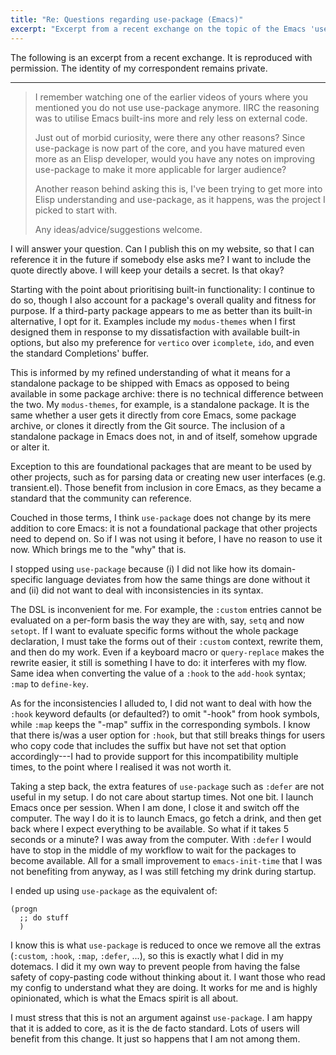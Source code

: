 ```yaml
---
title: "Re: Questions regarding use-package (Emacs)"
excerpt: "Excerpt from a recent exchange on the topic of the Emacs 'use-package' package."
---
```


The following is an excerpt from a recent exchange.  It is reproduced
with permission.  The identity of my correspondent remains private.

* * *

> I remember watching one of the earlier videos of yours where you
> mentioned you do not use use-package anymore. IIRC the reasoning was
> to utilise Emacs built-ins more and rely less on external code.
>
> Just out of morbid curiosity, were there any other reasons? Since
> use-package is now part of the core, and you have matured even more
> as an Elisp developer, would you have any notes on improving
> use-package to make it more applicable for larger audience?
>
> Another reason behind asking this is, I've been trying to get more
> into Elisp understanding and use-package, as it happens, was the
> project I picked to start with.
>
> Any ideas/advice/suggestions welcome.

I will answer your question.  Can I publish this on my website, so
that I can reference it in the future if somebody else asks me?  I
want to include the quote directly above.  I will keep your details a
secret.  Is that okay?

Starting with the point about prioritising built-in functionality: I
continue to do so, though I also account for a package's overall
quality and fitness for purpose.  If a third-party package appears to
me as better than its built-in alternative, I opt for it.  Examples
include my `modus-themes` when I first designed them in response to my
dissatisfaction with available built-in options, but also my
preference for `vertico` over `icomplete`, `ido`, and even the
standard Completions' buffer.

This is informed by my refined understanding of what it means for a
standalone package to be shipped with Emacs as opposed to being
available in some package archive: there is no technical difference
between the two.  My `modus-themes`, for example, is a standalone
package.  It is the same whether a user gets it directly from core
Emacs, some package archive, or clones it directly from the Git
source.  The inclusion of a standalone package in Emacs does not, in
and of itself, somehow upgrade or alter it.

Exception to this are foundational packages that are meant to be used
by other projects, such as for parsing data or creating new user
interfaces (e.g. transient.el).  Those benefit from inclusion in core
Emacs, as they became a standard that the community can reference.

Couched in those terms, I think `use-package` does not change by its
mere addition to core Emacs: it is not a foundational package that
other projects need to depend on.  So if I was not using it before, I
have no reason to use it now.  Which brings me to the "why" that is.

I stopped using `use-package` because (i) I did not like how its
domain-specific language deviates from how the same things are done
without it and (ii) did not want to deal with inconsistencies in its
syntax.

The DSL is inconvenient for me.  For example, the `:custom` entries
cannot be evaluated on a per-form basis the way they are with, say,
`setq` and now `setopt`.  If I want to evaluate specific forms without
the whole package declaration, I must take the forms out of their
`:custom` context, rewrite them, and then do my work.  Even if a
keyboard macro or `query-replace` makes the rewrite easier, it still
is something I have to do: it interferes with my flow.  Same idea when
converting the value of a `:hook` to the `add-hook` syntax; `:map` to
`define-key`.

As for the inconsistencies I alluded to, I did not want to deal with
how the `:hook` keyword defaults (or defaulted?) to omit "-hook" from
hook symbols, while `:map` keeps the "-map" suffix in the
corresponding symbols.  I know that there is/was a user option for
`:hook`, but that still breaks things for users who copy code that
includes the suffix but have not set that option accordingly---I had
to provide support for this incompatibility multiple times, to the
point where I realised it was not worth it.

Taking a step back, the extra features of `use-package` such as
`:defer` are not useful in my setup.  I do not care about startup
times.  Not one bit.  I launch Emacs once per session.  When I am
done, I close it and switch off the computer.  The way I do it is to
launch Emacs, go fetch a drink, and then get back where I expect
everything to be available.  So what if it takes 5 seconds or a
minute?  I was away from the computer.  With `:defer` I would have to
stop in the middle of my workflow to wait for the packages to become
available.  All for a small improvement to `emacs-init-time` that I
was not benefiting from anyway, as I was still fetching my drink
during startup.

I ended up using `use-package` as the equivalent of:

    (progn
      ;; do stuff
      )

I know this is what `use-package` is reduced to once we remove all the
extras (`:custom`, `:hook`, `:map`, `:defer`, ...), so this is exactly
what I did in my dotemacs.  I did it my own way to prevent people from
having the false safety of copy-pasting code without thinking about
it.  I want those who read my config to understand what they are
doing.  It works for me and is highly opinionated, which is what the
Emacs spirit is all about.

I must stress that this is not an argument against `use-package`.  I
am happy that it is added to core, as it is the de facto standard.
Lots of users will benefit from this change.  It just so happens that
I am not among them.
